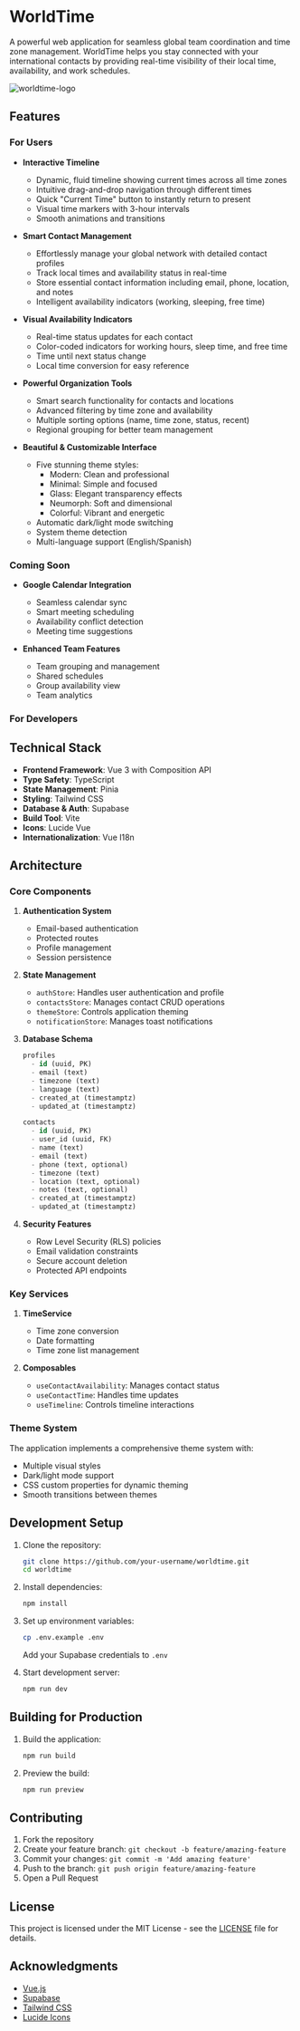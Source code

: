 # WorldTime

A powerful web application for seamless global team coordination and time zone management. WorldTime helps you stay connected with your international contacts by providing real-time visibility of their local time, availability, and work schedules.

![worldtime-logo](https://github.com/user-attachments/assets/1343ff5f-0915-41eb-b79b-f7a1147fc415)


## Features

### For Users

- **Interactive Timeline**

  - Dynamic, fluid timeline showing current times across all time zones
  - Intuitive drag-and-drop navigation through different times
  - Quick "Current Time" button to instantly return to present
  - Visual time markers with 3-hour intervals
  - Smooth animations and transitions

- **Smart Contact Management**

  - Effortlessly manage your global network with detailed contact profiles
  - Track local times and availability status in real-time
  - Store essential contact information including email, phone, location, and notes
  - Intelligent availability indicators (working, sleeping, free time)

- **Visual Availability Indicators**

  - Real-time status updates for each contact
  - Color-coded indicators for working hours, sleep time, and free time
  - Time until next status change
  - Local time conversion for easy reference

- **Powerful Organization Tools**

  - Smart search functionality for contacts and locations
  - Advanced filtering by time zone and availability
  - Multiple sorting options (name, time zone, status, recent)
  - Regional grouping for better team management

- **Beautiful & Customizable Interface**
  - Five stunning theme styles:
    - Modern: Clean and professional
    - Minimal: Simple and focused
    - Glass: Elegant transparency effects
    - Neumorph: Soft and dimensional
    - Colorful: Vibrant and energetic
  - Automatic dark/light mode switching
  - System theme detection
  - Multi-language support (English/Spanish)

### Coming Soon

- **Google Calendar Integration**

  - Seamless calendar sync
  - Smart meeting scheduling
  - Availability conflict detection
  - Meeting time suggestions

- **Enhanced Team Features**
  - Team grouping and management
  - Shared schedules
  - Group availability view
  - Team analytics

### For Developers

## Technical Stack

- **Frontend Framework**: Vue 3 with Composition API
- **Type Safety**: TypeScript
- **State Management**: Pinia
- **Styling**: Tailwind CSS
- **Database & Auth**: Supabase
- **Build Tool**: Vite
- **Icons**: Lucide Vue
- **Internationalization**: Vue I18n

## Architecture

### Core Components

1. **Authentication System**

   - Email-based authentication
   - Protected routes
   - Profile management
   - Session persistence

2. **State Management**

   - `authStore`: Handles user authentication and profile
   - `contactsStore`: Manages contact CRUD operations
   - `themeStore`: Controls application theming
   - `notificationStore`: Manages toast notifications

3. **Database Schema**

   ```sql
   profiles
     - id (uuid, PK)
     - email (text)
     - timezone (text)
     - language (text)
     - created_at (timestamptz)
     - updated_at (timestamptz)

   contacts
     - id (uuid, PK)
     - user_id (uuid, FK)
     - name (text)
     - email (text)
     - phone (text, optional)
     - timezone (text)
     - location (text, optional)
     - notes (text, optional)
     - created_at (timestamptz)
     - updated_at (timestamptz)
   ```

4. **Security Features**
   - Row Level Security (RLS) policies
   - Email validation constraints
   - Secure account deletion
   - Protected API endpoints

### Key Services

1. **TimeService**

   - Time zone conversion
   - Date formatting
   - Time zone list management

2. **Composables**
   - `useContactAvailability`: Manages contact status
   - `useContactTime`: Handles time updates
   - `useTimeline`: Controls timeline interactions

### Theme System

The application implements a comprehensive theme system with:

- Multiple visual styles
- Dark/light mode support
- CSS custom properties for dynamic theming
- Smooth transitions between themes

## Development Setup

1. Clone the repository:

   ```bash
   git clone https://github.com/your-username/worldtime.git
   cd worldtime
   ```

2. Install dependencies:

   ```bash
   npm install
   ```

3. Set up environment variables:

   ```bash
   cp .env.example .env
   ```

   Add your Supabase credentials to `.env`

4. Start development server:
   ```bash
   npm run dev
   ```

## Building for Production

1. Build the application:

   ```bash
   npm run build
   ```

2. Preview the build:
   ```bash
   npm run preview
   ```

## Contributing

1. Fork the repository
2. Create your feature branch: `git checkout -b feature/amazing-feature`
3. Commit your changes: `git commit -m 'Add amazing feature'`
4. Push to the branch: `git push origin feature/amazing-feature`
5. Open a Pull Request

## License

This project is licensed under the MIT License - see the [LICENSE](LICENSE) file for details.

## Acknowledgments

- [Vue.js](https://vuejs.org/)
- [Supabase](https://supabase.io/)
- [Tailwind CSS](https://tailwindcss.com/)
- [Lucide Icons](https://lucide.dev/)
